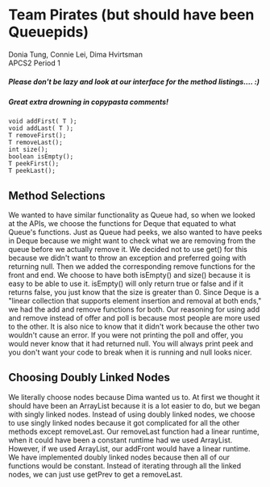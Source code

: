 # Team Pirates (but should have been Queuepids)
Donia Tung, Connie Lei, Dima Hvirtsman<br />
APCS2 Period 1 <br />

##### Please don't be lazy and look at our interface for the method listings.... :)
##### Great extra drowning in copypasta comments!
```void addFirst( T );``` <br />
```void addLast( T );``` <br />
```T removeFirst();``` <br />
```T removeLast();``` <br />
```int size();``` <br />
```boolean isEmpty();``` <br />
```T peekFirst();``` <br />
```T peekLast();``` <br />

## Method Selections
We wanted to have similar functionality as Queue had, so when we looked at the APIs, we choose the functions for Deque that equated to what Queue's functions. Just as Queue had peeks, we also wanted to have peeks in Deque because we might want to check what we are removing from the queue before we actually remove it. We decided not to use get() for this because we didn't want to throw an exception and preferred going with returning null. Then we added the corresponding remove functions for the front and end. We choose to have both isEmpty() and size() because it is easy to be able to use it. isEmpty() will only return true or false and if it returns false, you just know that the size is greater than 0. Since Deque is a "linear collection that supports element insertion and removal at both ends," we had the add and remove functions for both. Our reasoning for using add and remove instead of offer and poll is because most people are more used to the other. It is also nice to know that it didn't work because the other two wouldn't cause an error. If you were not printing the poll and offer, you would never know that it had returned null. You will always print peek and you don't want your code to break when it is running and null looks nicer.

## Choosing Doubly Linked Nodes
We literally choose nodes because Dima wanted us to. At first we thought it should have been an ArrayList because it is a lot easier to do, but we began with singly linked nodes. Instead of using doubly linked nodes, we choose to use singly linked nodes because it got complicated for all the other methods except removeLast. Our removeLast function had a linear runtime, when it could have been a constant runtime had we used ArrayList. However, if we used ArrayList, our addFront would have a linear runtime. We have implemented doubly linked nodes because then all of our functions would be constant. Instead of iterating through all the linked nodes, we can just use getPrev to get a removeLast.
